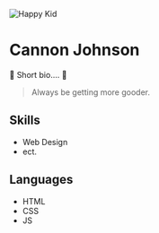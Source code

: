 ![Happy Kid](https://media.giphy.com/media/t3sZxY5zS5B0z5zMIz/giphy-downsized-large.gif)

# Cannon Johnson

🥅 Short bio.... 🏒

> Always be getting more gooder.

## Skills
* Web Design
* ect.

## Languages
* HTML
* CSS
* JS
